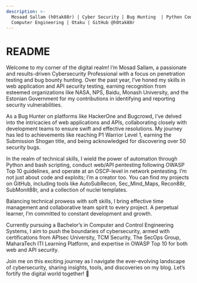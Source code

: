 ```yaml
---
description: >-
  Mosaad Sallam (h0tak88r) | Cyber Security | Bug Hunting  | Python Coding |
  Computer Engineering | Otaku | GitHub @h0tak88r
---
```


# README

Welcome to my corner of the digital realm! I’m Mosad Sallam, a passionate and results-driven Cybersecurity Professional with a focus on penetration testing and bug bounty hunting. Over the past year, I’ve honed my skills in web application and API security testing, earning recognition from esteemed organizations like NASA, NPS, Baidu, Monash University, and the Estonian Government for my contributions in identifying and reporting security vulnerabilities.

As a Bug Hunter on platforms like HackerOne and Bugcrowd, I’ve delved into the intricacies of web applications and APIs, collaborating closely with development teams to ensure swift and effective resolutions. My journey has led to achievements like reaching P1 Warrior Level 1, earning the Submission Shogan title, and being acknowledged for discovering over 50 security bugs.

In the realm of technical skills, I wield the power of automation through Python and bash scripting, conduct web/API pentesting following OWASP Top 10 guidelines, and operate at an OSCP-level in network pentesting. I’m not just about code and exploits; I’m a creator too. You can find my projects on GitHub, including tools like AutoSubRecon, Sec\_Mind\_Maps, Recon88r, SubMonit88r, and a collection of nuclei templates.

Balancing technical prowess with soft skills, I bring effective time management and collaborative team spirit to every project. A perpetual learner, I’m committed to constant development and growth.

Currently pursuing a Bachelor’s in Computer and Control Engineering Systems, I aim to push the boundaries of cybersecurity, armed with certifications from APIsec University, TCM Security, The SecOps Group, MaharaTech ITI Learning Platform, and expertise in OWASP Top 10 for both web and API security.

Join me on this exciting journey as I navigate the ever-evolving landscape of cybersecurity, sharing insights, tools, and discoveries on my blog. Let’s fortify the digital world together! 🚀

